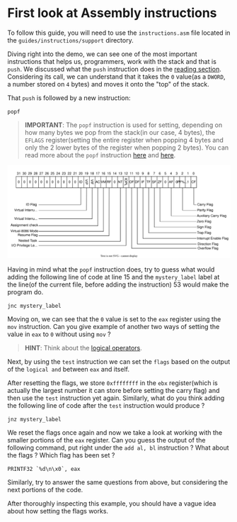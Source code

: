 # First look at Assembly instructions

To follow this guide, you will need to use the `instructions.asm` file located in the `guides/instructions/support` directory.

Diving right into the demo, we can see one of the most important instructions that helps us, programmers, work with the stack and that is `push`.
We discussed what the `push` instruction does in the [reading section](../../reading/README.md#data-movement-instructions).
Considering its call, we can understand that it takes the `0` value(as a `DWORD`, a number stored on `4` bytes) and moves it onto the "top" of the stack.

That `push` is followed by a new instruction:

```assembly
popf
```

> **IMPORTANT**: The `popf` instruction is used for setting, depending on how many bytes we pop from the stack(in our case, 4 bytes), the `EFLAGS` register(setting the entire register when popping 4 bytes and only the 2 lower bytes of the register when popping 2 bytes).
> You can read more about the `popf` instruction [here](https://www.felixcloutier.com/x86/popf:popfd:popfq) and [here](https://en.wikipedia.org/wiki/FLAGS_register).

![EFLAGS Representation](../../media/eflags-representation.svg)

Having in mind what the `popf` instruction does, try to guess what would adding the following line of code at line 15 and the `mystery_label` label at the line(of the current file, before adding the instruction) 53 would make the program do.

```assembly
jnc mystery_label
```

Moving on, we can see that the `0` value is set to the `eax` register using the `mov` instruction.
Can you give example of another two ways of setting the value in `eax` to `0` without using `mov` ?
> **HINT**: Think about the [logical operators](../../reading/README.md#arithmetic-and-logic-instructions).

Next, by using the `test` instruction we can set the `flags` based on the output of the `logical and` between `eax` and itself.

After resetting the flags, we store `0xffffffff` in the `ebx` register(which is actually the largest number it can store before setting the carry flag) and then use the `test` instruction yet again.
Similarly, what do you think adding the following line of code after the `test` instruction would produce ?

```assembly
jnz mystery_label
```

We reset the flags once again and now we take a look at working with the smaller portions of the `eax` register.
Can you guess the output of the following command, put right under the `add al, bl` instruction ?
What about the flags ?
Which flag has been set ?

```assembly
PRINTF32 `%d\n\x0`, eax
```

Similarly, try to answer the same questions from above, but considering the next portions of the code.

After thoroughly inspecting this example, you should have a vague idea about how setting the flags works.
